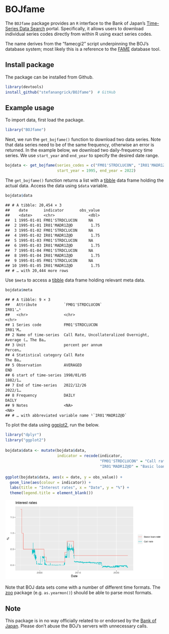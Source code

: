 BOJfame
================

The `BOJfame` package provides an `R` interface to the Bank of Japan’s
[Time-Series Data
Search](https://www.stat-search.boj.or.jp/index_en.html) portal.
Specifically, it allows users to download individual series codes
directly from within R using exact series codes.

The name derives from the “famecgi2” script underpinning the BOJ’s
database system; most likely this is a reference to the
[FAME](https://en.wikipedia.org/wiki/FAME_(database)) database tool.

## Install package

The package can be installed from Github.

``` r
library(devtools)
install_github("stefanangrick/BOJfame")  # GitHub
```

## Example usage

To import data, first load the package.

``` r
library("BOJfame")
```

Next, we run the `get_bojfame()` function to download two data series.
Note that data series need to be of the same frequency, otherwise an
error is returned. In the example below, we download two daily-frequency
time series. We use `start_year` and `end_year` to specify the desired
date range.

``` r
bojdata <- get_bojfame(series_codes = c("FM01'STRDCLUCON", "IR01'MADR1Z@D"),
                       start_year = 1995, end_year = 2022)
```

The `get_bojfame()` function returns a list with a
[tibble](https://tibble.tidyverse.org/) data frame holding the actual
data. Access the data using `$data` variable.

``` r
bojdata$data
```

    ## # A tibble: 20,454 × 3
    ##    date       indicator       obs_value
    ##    <date>     <chr>               <dbl>
    ##  1 1995-01-01 FM01'STRDCLUCON     NA   
    ##  2 1995-01-01 IR01'MADR1Z@D        1.75
    ##  3 1995-01-02 FM01'STRDCLUCON     NA   
    ##  4 1995-01-02 IR01'MADR1Z@D        1.75
    ##  5 1995-01-03 FM01'STRDCLUCON     NA   
    ##  6 1995-01-03 IR01'MADR1Z@D        1.75
    ##  7 1995-01-04 FM01'STRDCLUCON     NA   
    ##  8 1995-01-04 IR01'MADR1Z@D        1.75
    ##  9 1995-01-05 FM01'STRDCLUCON     NA   
    ## 10 1995-01-05 IR01'MADR1Z@D        1.75
    ## # … with 20,444 more rows

Use `$meta` to access a [tibble](https://tibble.tidyverse.org/) data
frame holding relevant meta data.

``` r
bojdata$meta
```

    ## # A tibble: 9 × 3
    ##   Attribute            `FM01'STRDCLUCON`                                 IR01'…¹
    ##   <chr>                <chr>                                             <chr>  
    ## 1 Series code          FM01'STRDCLUCON                                   IR01'M…
    ## 2 Name of time-series  Call Rate, Uncollateralized Overnight, Average (… The Ba…
    ## 3 Unit                 percent per annum                                 Percen…
    ## 4 Statistical category Call Rate                                         The Ba…
    ## 5 Observation          AVERAGED                                          END    
    ## 6 start of time-series 1998/01/05                                        1882/1…
    ## 7 End of time-series   2022/12/26                                        2022/1…
    ## 8 Frequency            DAILY                                             DAILY  
    ## 9 Notes                <NA>                                              <NA>   
    ## # … with abbreviated variable name ¹​`IR01'MADR1Z@D`

To plot the data using [ggplot2](https://ggplot2.tidyverse.org), run the
below.

``` r
library("dplyr")
library("ggplot2")

bojdata$data <- mutate(bojdata$data,
                       indicator = recode(indicator,
                                          "FM01'STRDCLUCON" = "Call rate",
                                          "IR01'MADR1Z@D" = "Basic loan rate"))

ggplot(bojdata$data, aes(x = date, y = obs_value)) +
  geom_line(aes(colour = indicator)) +
  labs(title = "Interest rates", x = "Date", y = "%") +
  theme(legend.title = element_blank())
```

![](README_files/figure-gfm/plot-1.png)<!-- -->

Note that BOJ data sets come with a number of different time formats.
The [zoo](https://cran.r-project.org/package=zoo) package
(e.g. `as.yearmon()`) should be able to parse most formats.

## Note

This package is in no way officially related to or endorsed by the [Bank
of Japan](https://www.boj.or.jp/). Please don’t abuse the BOJ’s servers
with unnecessary calls.
